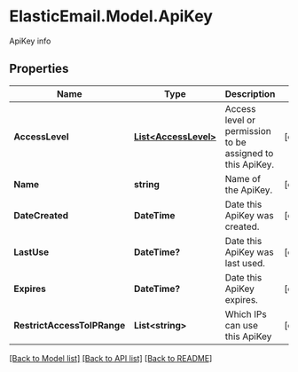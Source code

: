 # ElasticEmail.Model.ApiKey
ApiKey info

## Properties

Name | Type | Description | Notes
------------ | ------------- | ------------- | -------------
**AccessLevel** | [**List&lt;AccessLevel&gt;**](AccessLevel.md) | Access level or permission to be assigned to this ApiKey. | [optional] 
**Name** | **string** | Name of the ApiKey. | [optional] 
**DateCreated** | **DateTime** | Date this ApiKey was created. | [optional] 
**LastUse** | **DateTime?** | Date this ApiKey was last used. | [optional] 
**Expires** | **DateTime?** | Date this ApiKey expires. | [optional] 
**RestrictAccessToIPRange** | **List&lt;string&gt;** | Which IPs can use this ApiKey | [optional] 

[[Back to Model list]](../README.md#documentation-for-models) [[Back to API list]](../README.md#documentation-for-api-endpoints) [[Back to README]](../README.md)

